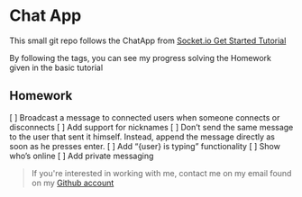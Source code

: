 # Chat App
This small git repo follows the ChatApp from [Socket.io Get Started Tutorial](http://socket.io/get-started/chat/)

By following the tags, you can see my progress solving the Homework given in the basic tutorial

## Homework
[ ] Broadcast a message to connected users when someone connects or disconnects
[ ] Add support for nicknames
[ ] Don’t send the same message to the user that sent it himself. Instead, append the message directly as soon as he presses enter.
[ ] Add “\{user} is typing” functionality
[ ] Show who’s online
[ ] Add private messaging

> If you're interested in working with me, contact me on my email found on my [Github account](http://j.mp/migithub)
